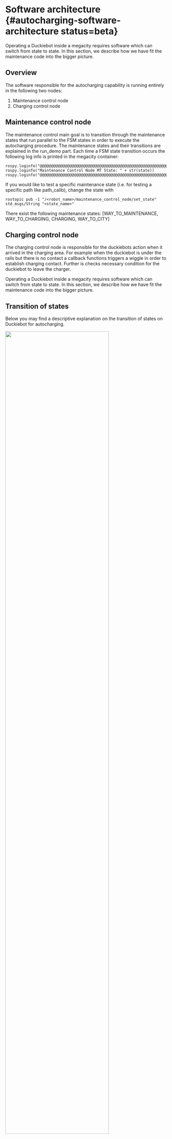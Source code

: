 # Software architecture {#autocharging-software-architecture status=beta}

Operating a Duckiebot inside a megacity requires software which can switch from state to state. In this section, we describe how we have fit the maintenance code into the bigger picture.

## Overview

The software responsible for the autocharging capability is running entirely in the following two nodes:

1. Maintenance control node
2. Charging control node

## Maintenance control node

The maintenance control main goal is to transition through the maintenance states that run parallel to the FSM states in order to execute the autocharging procedure. The maintenance states and their transitions are explained in the run_demo part. Each time a FSM state transition occurs the following log info is printed in the megacity container:


    rospy.loginfo("@@@@@@@@@@@@@@@@@@@@@@@@@@@@@@@@@@@@@@@@@@@@@@@@@@@@@@@@@@@@@")
    rospy.loginfo("Maintenance Control Node MT State: " + str(state))
    rospy.loginfo("@@@@@@@@@@@@@@@@@@@@@@@@@@@@@@@@@@@@@@@@@@@@@@@@@@@@@@@@@@@@@")

If you would like to test a specific maintenance state (i.e. for testing a specific path like path_calib), change the state with

    rostopic pub -1 "/<robot_name>/maintenance_control_node/set_state" std_msgs/String "<state_name>"

There exist the following maintenance states: [WAY_TO_MAINTENANCE, WAY_TO_CHARGING, CHARGING, WAY_TO_CITY]

## Charging control node

The charging control node is responsible for the duckiebots action when it arrived in the charging area.
For example when the duckiebot is under the rails but there is no contact a callback functions triggers a wiggle in order to establish charging contact.
Further is checks necessary condition for the duckiebot to leave the charger.



Operating a Duckiebot inside a megacity requires software which can switch from state to state. In this section, we describe how we have fit the maintenance code into the bigger picture.

## Transition of states

Below you may find a descriptive explanation on the transition of states on Duckiebot for autocharging.


<div figure-id="fig:software_architec">
<img src="images/way_to_maintenance_2.png" style="width: 80%"/>
<figcaption>
WAY_TO_MAINTENANCE
</figcaption>
</div>
<br />

As soon as the megacity container is started, a Duckiebot is placed into the city and is able to drive around. A timer, the charge estimation algorithm or a human being triggers a topic called GO_TO_CHARGING from the maintenance control node in order to recognize the time when we need to put the Duckiebot into the charging area. When this state is switched from NONE to WAY_TO_MAINTENANCE, the Duckiebot is guided towards the entrance of the maintenance area by a fleet management algorithm(The responsible node for this algorithm is the action_dispatcher_node). During its journey it has the priority of way before other Duckiebots. (indicated by purple blinking LEDs).


<div figure-id="fig:software_architec">
<img src="images/wait.png" style="width: 80%"/>
<figcaption>
WAY_TO_CHARGING LED Detection
</figcaption>
</div>
<br />

Having arrived at the entrance, this state will get switched to WAY_TO_CHARGING. On the maintenance intersection, the Duckiebot will recognize the maintenance apriltag and its FSM State will transit from INTERSECTION_COORDINATION to WAIT. There it will wait for 15 seconds and take multiple measurements for the frequency of charging manager's blinking LED light. The detected frequency will be determined according to the most measured frequency. Since every frequency corresponds to a charger index, the charger which Duckiebot should go will be set. After this, the FSM State will be set to INTERSECTION_COORDINATION and the journey to the charger begins. 


<div figure-id="fig:software_architec">
<img src="images/way_to_charging.png" style="width: 80%"/>
<figcaption>
WAY_TO_CHARGING Driving to the charger
</figcaption>
</div>
<br />

For every charger there is a predefined route, hence, the Duckiebot will take the turns to reach the charger according to the predefined route. 


<div figure-id="fig:software_architec">
<img src="images/in charging.png" style="width: 80%"/>
<figcaption>
CHARGING
</figcaption>
</div>
<br />

After entering the charger, a transition of state from WAY_TO_CHARGING to CHARGING follows and the finite state machine state switches to IN_CHARGING_AREA. These states mean that the Duckiebot is inside the charger and that it will keep distance from other Duckiebots queued up there. As soon as the Duckiebot sees a red line and a stop tag at the end of a charger the finite state is switched to CHARGING_FIRST_IN_LINE. 


<div figure-id="fig:software_architec">
<img src="images/way_to_city.png" style="width: 80%"/>
<figcaption>
WAY_TO_CITY
</figcaption>
</div>
<br />


At this given point of time the Duckiebot is the first one being able to leave the charger and it only needs to wait until it gets fully charged or someone triggers it to exit the charger and free another charging spot. 15 seconds before requesting to leave the charger, Duckiebot's lights on the backbumper will turn blue. In order to leave the charger, the Duckiebot needs to be charged for a certain amount of time and it should not detect another Duckiebot in front of it. While leaving the charger the finite state switches to LANE_FOLLOWING which makes the Duckiebot able to drive and the maintenance control node switches to WAY_TO_CITY. The Duckiebot is now guided out of the maintenance area. If the exit is reached, the maintenance control node is switched to NONE and the Duckiebot is again able to drive around in the city.

